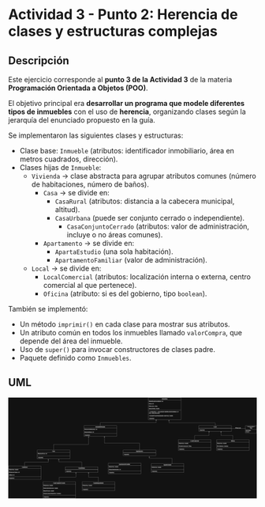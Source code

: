 # Actividad 3 - Punto 2: Herencia de clases y estructuras complejas

## Descripción

Este ejercicio corresponde al **punto 3 de la Actividad 3** de la materia **Programación Orientada a Objetos (POO)**.

El objetivo principal era **desarrollar un programa que modele diferentes tipos de inmuebles** con el uso de **herencia**, organizando clases según la jerarquía del enunciado propuesto en la guía.

Se implementaron las siguientes clases y estructuras:

- Clase base: `Inmueble` (atributos: identificador inmobiliario, área en metros cuadrados, dirección).
- Clases hijas de `Inmueble`:
  - `Vivienda` → clase abstracta para agrupar atributos comunes (número de habitaciones, número de baños).
    - `Casa` → se divide en:
      - `CasaRural` (atributos: distancia a la cabecera municipal, altitud).
      - `CasaUrbana` (puede ser conjunto cerrado o independiente).
        - `CasaConjuntoCerrado` (atributos: valor de administración, incluye o no áreas comunes).
    - `Apartamento` → se divide en:
      - `ApartaEstudio` (una sola habitación).
      - `ApartamentoFamiliar` (valor de administración).
  - `Local` → se divide en:
    - `LocalComercial` (atributos: localización interna o externa, centro comercial al que pertenece).
    - `Oficina` (atributo: si es del gobierno, tipo `boolean`).

También se implementó:

- Un método `imprimir()` en cada clase para mostrar sus atributos.
- Un atributo común en todos los inmuebles llamado `valorCompra`, que depende del área del inmueble.
- Uso de `super()` para invocar constructores de clases padre.
- Paquete definido como `Inmuebles`.

## UML

![Diagrama de clases](/Punto_2/Inmuebles/UML_Ejercicio2.png)
